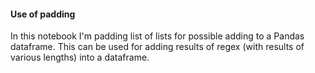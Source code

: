 #### Use of padding
In this notebook I'm padding list of lists for possible adding to a Pandas dataframe. This can be used for 
adding results of regex (with results of various lengths) into a dataframe.
